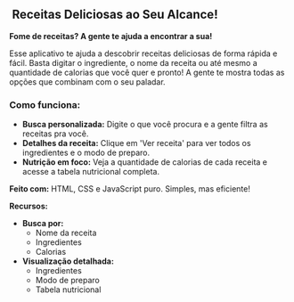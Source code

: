 ## ️ Receitas Deliciosas ao Seu Alcance! 

**Fome de receitas? A gente te ajuda a encontrar a sua!**

Esse aplicativo te ajuda a descobrir receitas deliciosas de forma rápida e fácil. Basta digitar o ingrediente, o nome da receita ou até mesmo a quantidade de calorias que você quer e pronto! A gente te mostra todas as opções que combinam com o seu paladar.

### Como funciona:
* **Busca personalizada:** Digite o que você procura e a gente filtra as receitas pra você.
* **Detalhes da receita:** Clique em 'Ver receita' para ver todos os ingredientes e o modo de preparo.
* **Nutrição em foco:** Veja a quantidade de calorias de cada receita e acesse a tabela nutricional completa.

**Feito com:** HTML, CSS e JavaScript puro. Simples, mas eficiente! 

**Recursos:**
* **Busca por:**
    * Nome da receita
    * Ingredientes
    * Calorias
* **Visualização detalhada:**
    * Ingredientes
    * Modo de preparo
    * Tabela nutricional

